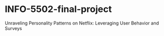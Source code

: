 # INFO-5502-final-project
Unraveling Personality Patterns on Netflix: Leveraging User Behavior and Surveys
